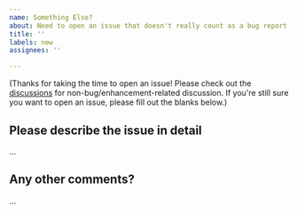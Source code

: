 ```yaml
---
name: Something Else?
about: Need to open an issue that doesn't really count as a bug report *or* feature request?
title: ''
labels: new
assignees: ''

---
```


(Thanks for taking the time to open an issue! Please check out the [discussions](https://github.com/Gravecat/Greave/discussions) for non-bug/enhancement-related discussion. If you're still sure you want to open an issue, please fill out the blanks below.)

Please describe the issue in detail
-----------------------------------
…

Any other comments?
-------------------
…
